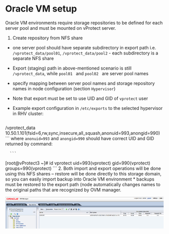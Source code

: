 # Oracle VM setup

Oracle VM environments require storage repositories to be defined for each server pool and must be mounted on vProtect server.

1. Create repository from NFS share
  * one server pool should have separate subdirectory in export path i.e. `/vprotect_data/pool01`, `/vprotect_data/pool2` - each subdirectory is a separate NFS share
  * Export (staging) path in above-mentioned scenario is still `/vprotect_data`, while `pool01 ` and `pool02 ` are server pool names
  * specify mapping between server pool names and storage repository names in node configuration (section `Hypervisor`)
  * Note that export must be set to use UID and GID of `vprotect` user
  * Example export configuration in `/etc/exports` to the selected hypervisor in RHV cluster:
	
	  ```
/vprotect_data    10.50.1.101(fsid=6,rw,sync,insecure,all_squash,anonuid=993,anongid=990) 
	  ```
		where `anonuid=993` and `anongid=990` should have correct UID and GID returned by command:
		
	  ```
[root@vProtect3 ~]# id vprotect
uid=993(vprotect) gid=990(vprotect) groups=990(vprotect)
	  ```
2. Both import and export operations will be done using this NFS shares – restore will be done directly to this storage domain, so you can easily import backup into Oracle VM environment
	* backups must be restored to the export path (node automatically changes names to the original paths that are recognized by OVM manager.

![](images/setup_ovm-storagerepo.png)	
